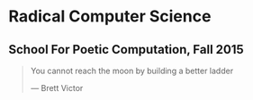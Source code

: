 # Radical Computer Science
## School For Poetic Computation, Fall 2015

> You cannot reach the moon
> by building a better ladder
> 
> — Brett Victor
